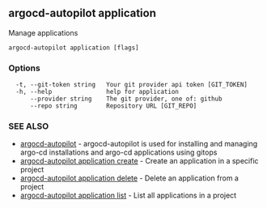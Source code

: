 ## argocd-autopilot application

Manage applications

```
argocd-autopilot application [flags]
```

### Options

```
  -t, --git-token string   Your git provider api token [GIT_TOKEN]
  -h, --help               help for application
      --provider string    The git provider, one of: github
      --repo string        Repository URL [GIT_REPO]
```

### SEE ALSO

* [argocd-autopilot](argocd-autopilot.md)	 - argocd-autopilot is used for installing and managing argo-cd installations and argo-cd
applications using gitops
* [argocd-autopilot application create](argocd-autopilot_application_create.md)	 - Create an application in a specific project
* [argocd-autopilot application delete](argocd-autopilot_application_delete.md)	 - Delete an application from a project
* [argocd-autopilot application list](argocd-autopilot_application_list.md)	 - List all applications in a project

